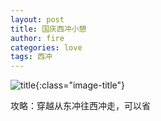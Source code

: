 ```yaml
---
layout: post
title: 国庆西冲小憩
author: fire
categories: love 
tags: 西冲
---
```


![title](https://image.sideproject.cn/titlex/title_007.jpg){:class="image-title"}

攻略：穿越从东冲往西冲走，可以省
